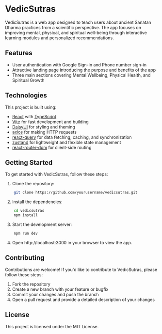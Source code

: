 # VedicSutras

VedicSutras is a web app designed to teach users about ancient Sanatan Dharma practices from a scientific perspective. The app focuses on improving mental, physical, and spiritual well-being through interactive learning modules and personalized recommendations.

## Features

- User authentication with Google Sign-in and Phone number sign-in
- Attractive landing page introducing the purpose and benefits of the app
- Three main sections covering Mental Wellbeing, Physical Health, and Spiritual Growth

## Technologies

This project is built using:

- [React](https://reactjs.org/) with [TypeScript](https://www.typescriptlang.org/)
- [Vite](https://vitejs.dev/) for fast development and building
- [DaisyUI](https://daisyui.com/) for styling and theming
- [axios](https://github.com/axios/axios) for making HTTP requests
- [react-query](https://react-query.tanstack.com/) for data fetching, caching, and synchronization
- [zustand](https://github.com/pmndrs/zustand) for lightweight and flexible state management
- [react-router-dom](https://reactrouter.com/web/guides/quick-start) for client-side routing

## Getting Started

To get started with VedicSutras, follow these steps:

1. Clone the repository:

```bash
    git clone https://github.com/yourusername/vedicsutras.git
```

2. Install the dependencies:

```bash
    cd vedicsutras
    npm install
```

3. Start the development server:

```bash
    npm run dev
```

4. Open http://localhost:3000 in your browser to view the app.

## Contributing

Contributions are welcome! If you'd like to contribute to VedicSutras, please follow these steps:

1. Fork the repository
2. Create a new branch with your feature or bugfix
3. Commit your changes and push the branch
4. Open a pull request and provide a detailed description of your changes

## License

This project is licensed under the MIT License.
